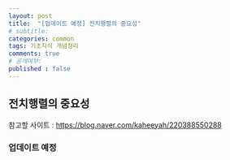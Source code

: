 ```yaml
---
layout: post
title:  "[업데이트 예정] 전치행렬의 중요성"
# subtitle: 
categories: common
tags: 기초지식 개념정리
comments: true
# 공개여부:
published : false
---
```


## 전치행렬의 중요성

참고할 사이트 : https://blog.naver.com/kaheeyah/220388550288

### 업데이트 예정